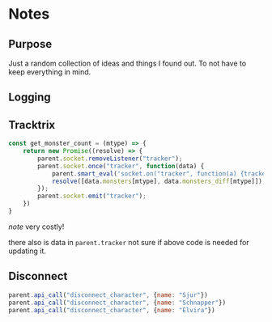 # Notes
## Purpose
Just a random collection of ideas and things I found out. To not have to keep everything in mind.

## Logging

## Tracktrix

```js
const get_monster_count = (mtype) => {
    return new Promise((resolve) => {
        parent.socket.removeListener("tracker");
        parent.socket.once("tracker", function(data) {
            parent.smart_eval('socket.on("tracker", function(a) {tracker = a;render_tracker()})');
            resolve([data.monsters[mtype], data.monsters_diff[mtype]]);
        });
        parent.socket.emit("tracker");
    }) 
}
```

_note_ very costly!

there also is data in `parent.tracker` not sure if above code is needed for updating it.


## Disconnect ##
```js
parent.api_call("disconnect_character", {name: "Sjur"})
parent.api_call("disconnect_character", {name: "Schnapper"})
parent.api_call("disconnect_character", {name: "Elvira"})
```
